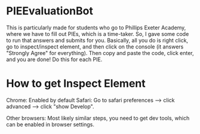 # PIEEvaluationBot
This is particularly made for students who go to Phillips Exeter Academy, where we have to fill out PIEs, which is a time-taker. So, I gave some code to run that answers and submits for you. Basically, all you do is right click, go to inspect/inspect element, and then click on the console (it answers "Strongly Agree" for everything). Then copy and paste the code, click enter, and you are done! Do this for each PIE. 

# How to get Inspect Element 
Chrome: Enabled by default
Safari: Go to safari preferences --> click advanced --> click "show Develop".

Other browsers: Most likely similar steps, you need to get dev tools, which can be enabled in browser settings.
